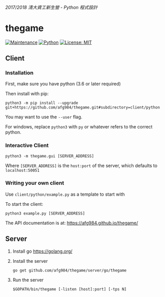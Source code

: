 ###### 2017/2018 清大資工新生營 - Python 程式設計
# thegame
[![Maintenance](https://img.shields.io/maintenance/yes/2018.svg)]()
[![Python](https://img.shields.io/badge/Python-3.6-brightgreen.svg)](https://www.python.org/downloads/)
[![License: MIT](https://img.shields.io/badge/License-MIT-yellow.svg)](https://opensource.org/licenses/MIT)

## Client

### Installation

First, make sure you have python (3.6 or later required)

Then install with pip:

```
python3 -m pip install --upgrade git+https://github.com/afg984/thegame.git#subdirectory=client/python
```

You may want to use the `--user` flag.

For windows, replace `python3` with `py` or whatever refers to the correct python.

### Interactive Client

```
python3 -m thegame.gui [SERVER_ADDRESS]
```

Where `[SERVER_ADDRESS]` is the `host:port` of the server, which defaults to `localhost:50051`

### Writing your own client

Use `client/python/example.py` as a template to start with

To start the client:

```
python3 example.py [SERVER_ADDRESS]
```

The API documentation is at: https://afg984.github.io/thegame/

## Server

1. Install go https://golang.org/

2. Install the server

   ```
   go get github.com/afg984/thegame/server/go/thegame
   ```

3. Run the server

   ```
   $GOPATH/bin/thegame [-listen [host]:port] [-tps N]
   ```
